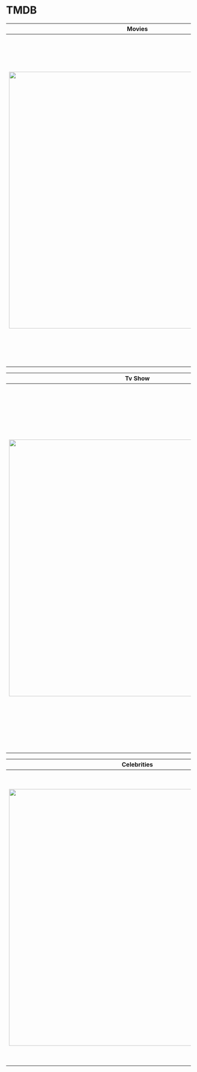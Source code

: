 # TMDB

| Movies             |  Movie Detail |  Movie List |
:-------------------------:|:-------------------------:|:-------------------------:
<img src="https://user-images.githubusercontent.com/91109511/140752529-206e87a2-feeb-483d-9f5f-e7f619bd496b.jpg"  height="700" />  |  <img src="https://user-images.githubusercontent.com/91109511/140753834-ccf3033f-e0f8-42e6-9258-2c2ea89bdc9c.jpg"  height="900" />  |  <img src="https://user-images.githubusercontent.com/91109511/140754026-eada195f-d843-45c4-b2a4-9722c4d40848.jpg"  height="500" />

| Tv Show             |  Tv Show Detail |  Season Detail |
:-------------------------:|:-------------------------:|:-------------------------:
<img src="https://user-images.githubusercontent.com/91109511/140754419-ef8ec41f-930a-4011-af71-7c240f24d8fa.jpg"  height="700" />  |  <img src="https://user-images.githubusercontent.com/91109511/140754430-c8e40e6b-df35-4cb1-9ecb-7c8b0d79c758.jpg"  height="900" />  |  <img src="https://user-images.githubusercontent.com/91109511/140754434-5d9a2058-afa6-4063-9ce5-e0a5f6c2a941.jpg"  height="1000" />

| Celebrities             |  Celebrity Detail |
:-------------------------:|:-------------------------:
<img src="https://user-images.githubusercontent.com/91109511/140754828-78fe3e19-0e4c-4171-89cd-d29c52efcaeb.jpg"  height="700" />  |  <img src="https://user-images.githubusercontent.com/91109511/140754819-010b2709-fbc9-42f8-a212-6296a032a44a.jpg"  height="800" />
